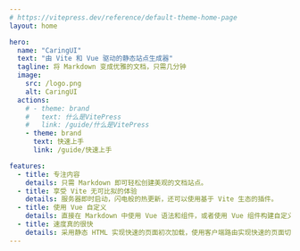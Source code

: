 ```yaml
---
# https://vitepress.dev/reference/default-theme-home-page
layout: home

hero:
  name: "CaringUI"
  text: "由 Vite 和 Vue 驱动的静态站点生成器"
  tagline: 将 Markdown 变成优雅的文档，只需几分钟
  image: 
    src: /logo.png
    alt: CaringUI
  actions:
    # - theme: brand
    #   text: 什么是VitePress
    #   link: /guide/什么是VitePress
    - theme: brand
      text: 快速上手
      link: /guide/快速上手

features:
  - title: 专注内容
    details: 只需 Markdown 即可轻松创建美观的文档站点。
  - title: 享受 Vite 无可比拟的体验
    details: 服务器即时启动，闪电般的热更新，还可以使用基于 Vite 生态的插件。
  - title: 使用 Vue 自定义
    details: 直接在 Markdown 中使用 Vue 语法和组件，或者使用 Vue 组件构建自定义主题。
  - title: 速度真的很快
    details: 采用静态 HTML 实现快速的页面初次加载，使用客户端路由实现快速的页面切换导航。
---
```

